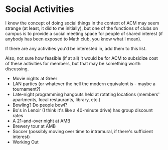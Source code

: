 # Social Activities

I know the concept of doing social things in the context of ACM may seem strange (at least, it did to me initially), but one of the functions of clubs on campus is to provide a social meeting space for people of shared interest (if anybody has been exposed to Math club, you know what I mean).

If there are any activities you'd be interested in, add them to this list.

Also, not sure how feasible (if at all) it would be for ACM to subsidize cost of these activities for members, but that may be something worth discussing.

- Movie nights at Greer
- LAN parties (or whatever the hell the modern equivalent is - maybe a tournament?)
- Late-night programming hangouts held at rotating locations (members' apartments, local restaurants, library, etc.)
- Bowling? Do people bowl?
- Bo's in Lenoir (I think it's like a 40-minute drive) has group discount rates
- A 21-and-over night at AMB
- Brewery tour at AMB
- Soccer (possibly moving over time to intramural, if there's sufficient interest)
- Working Out
